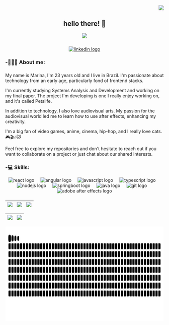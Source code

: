 <div align="left">
  <img align="right" src="https://komarev.com/ghpvc/?username=marimatulle&color=bf91f3"><br>
</div>

<h2 align="center">hello there! 👋</h2>

<div align="center">
  <img height="450" src="https://i.pinimg.com/originals/86/d7/5a/86d75a902dda5a4c6ac4b95d8a5afba4.gif"/>
</div>

###

###

<div align="center">
  <a href="https://www.linkedin.com/in/marina-matulle-24b445248/" target="_blank">
    <img src="https://img.shields.io/static/v1?message=LinkedIn&logo=linkedin&label=&color=0077B5&logoColor=white&labelColor=&style=for-the-badge" height="25" alt="linkedin logo" />
  </a>
</div>

<h3 align="left">-👩🏻‍💻 About me:</h3>

###

<p align="left">My name is Marina, I'm 23 years old and I live in Brazil. I'm passionate about technology from an early age, particularly fond of frontend stacks.</p>
<p align="left">I'm currently studying Systems Analysis and Development and working on my final paper. The project I'm developing is one I really enjoy working on, and it's called Petslife.</p>
<p align="left">In addition to technology, I also love audiovisual arts. My passion for the audiovisual world led me to learn how to use after effects, enhancing my creativity.</p>
<p align="left">I'm a big fan of video games, anime, cinema, hip-hop, and I really love cats. 🎮🎬🎶🐱</p>
<p align="left">Feel free to explore my repositories and don't hesitate to reach out if you want to collaborate on a project or just chat about our shared interests.</p>

###

<h3 align="left">-💻 Skills:</h3>

<div align="center">
  <img src="https://cdn.jsdelivr.net/gh/devicons/devicon/icons/react/react-original.svg" height="35" alt="react logo"  />
  <img width="12" />
  <img src="https://cdn.jsdelivr.net/gh/devicons/devicon/icons/angularjs/angularjs-original.svg" height="35" alt="angular logo"  />
  <img width="12" />
  <img src="https://cdn.jsdelivr.net/gh/devicons/devicon/icons/javascript/javascript-original.svg" height="35" alt="javascript logo"  />
  <img width="12" />
  <img src="https://cdn.jsdelivr.net/gh/devicons/devicon/icons/typescript/typescript-original.svg" height="35" alt="typescript logo"  />
  <img width="12" />
  <img src="https://cdn.jsdelivr.net/gh/devicons/devicon/icons/nodejs/nodejs-original.svg" height="35" alt="nodejs logo"  />
  <img width="12" />
  <img src="https://cdn.jsdelivr.net/gh/devicons/devicon/icons/spring/spring-original.svg" height="35" alt="springboot logo"  />
  <img width="12" />
  <img src="https://cdn.jsdelivr.net/gh/devicons/devicon/icons/java/java-original.svg" height="35" alt="java logo"  />
  <img width="12" />
  <img src="https://cdn.jsdelivr.net/gh/devicons/devicon/icons/git/git-original.svg" height="35" alt="git logo"  />
  <img width="12" />
  <img src="https://cdn.jsdelivr.net/gh/devicons/devicon/icons/aftereffects/aftereffects-original.svg" height="35" alt="adobe after effects logo"  />
</div>

###

| ![](http://github-profile-summary-cards.vercel.app/api/cards/stats?username=marimatulle&theme=tokyonight) | ![](http://github-profile-summary-cards.vercel.app/api/cards/repos-per-language?username=marimatulle&hide=Html&theme=tokyonight) | ![](http://github-profile-summary-cards.vercel.app/api/cards/most-commit-language?username=marimatulle&theme=tokyonight) |
| :-: | :-: | :-: |

| ![](http://github-profile-summary-cards.vercel.app/api/cards/profile-details?username=marimatulle&theme=tokyonight) | ![](https://github-readme-streak-stats.herokuapp.com/?user=marimatulle&theme=gotham&hide_border=true&date_format=M%20j%5B%2C%20Y%5D&background=1A1B27&stroke=35AFA3&ring=BF91F3&fire=BF91F3&currStreakNum=BF91F3&sideNums=BF91F3&currStreakLabel=BF91F3&sideLabels=BF91F3&dates=35AFA3) |
| :-: | :-: |

<img height="300" src="https://raw.githubusercontent.com/emanuelsacoman/emanuelsacoman/output/snake.svg" alt="Snake animation" />
